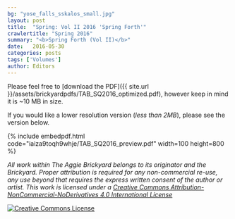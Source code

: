 ```yaml
---
bg: "yose_falls_sskalos_small.jpg"
layout: post
title:  "Spring: Vol II 2016 'Spring Forth'"
crawlertitle: "Spring 2016"
summary: "<b>Spring Forth (Vol II)</b>"
date:   2016-05-30
categories: posts
tags: ['Volumes']
author: Editors
---
```


Please feel free to [download the PDF]({{ site.url }}/assets/brickyardpdfs/TAB_SQ2016_optimized.pdf), however keep in mind it is ~10 MB in size.

If you would like a lower resolution version (*less than 2MB*), please see the version below.

{% include embedpdf.html code="iaiza9toqh9whje/TAB_SQ2016_preview.pdf" width=100 height=800 %}

*All work within The Aggie Brickyard belongs to its originator and the Brickyard. Proper attribution is required for any non-commercial re-use, any use beyond that requires the express written consent of the author or artist. This <span xmlns:dct="http://purl.org/dc/terms/" href="http://purl.org/dc/dcmitype/Text" rel="dct:type">work</span> is licensed under a <a rel="license" href="http://creativecommons.org/licenses/by-nc-nd/4.0/">Creative Commons Attribution-NonCommercial-NoDerivatives 4.0 International License</a>*

<a rel="license" href="http://creativecommons.org/licenses/by-nc-nd/4.0/"><img alt="Creative Commons License" style="border-width:0" src="https://i.creativecommons.org/l/by-nc-nd/4.0/88x31.png" /></a><br />
